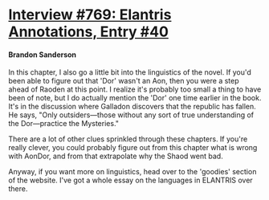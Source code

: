 # [Interview #769: Elantris Annotations, Entry #40](https://www.theoryland.com/intvmain.php?i=769#40)

#### Brandon Sanderson

In this chapter, I also go a little bit into the linguistics of the novel. If you'd been able to figure out that 'Dor' wasn't an Aon, then you were a step ahead of Raoden at this point. I realize it's probably too small a thing to have been of note, but I do actually mention the 'Dor' one time earlier in the book. It's in the discussion where Galladon discovers that the republic has fallen. He says, "Only outsiders—those without any sort of true understanding of the Dor—practice the Mysteries."

There are a lot of other clues sprinkled through these chapters. If you're really clever, you could probably figure out from this chapter what is wrong with AonDor, and from that extrapolate why the Shaod went bad.

Anyway, if you want more on linguistics, head over to the 'goodies' section of the website. I've got a whole essay on the languages in ELANTRIS over there.

